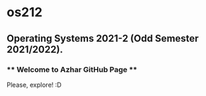 # os212
## Operating Systems 2021-2 (Odd Semester 2021/2022).

### ** Welcome to Azhar GitHub Page **  

Please, explore! :D
